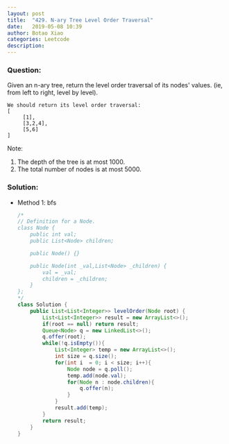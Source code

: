 ```yaml
---
layout: post
title:  "429. N-ary Tree Level Order Traversal"
date:   2019-05-08 10:39
author: Botao Xiao
categories: Leetcode
description:
---
```

### Question:
Given an n-ary tree, return the level order traversal of its nodes' values. (ie, from left to right, level by level).

```
We should return its level order traversal:
[
     [1],
     [3,2,4],
     [5,6]
]
```

Note:
1. The depth of the tree is at most 1000.
2. The total number of nodes is at most 5000.

### Solution:
* Method 1: bfs
    ```Java
    /*
    // Definition for a Node.
    class Node {
        public int val;
        public List<Node> children;
    
        public Node() {}
    
        public Node(int _val,List<Node> _children) {
            val = _val;
            children = _children;
        }
    };
    */
    class Solution {
        public List<List<Integer>> levelOrder(Node root) {
            List<List<Integer>> result = new ArrayList<>();
            if(root == null) return result;
            Queue<Node> q = new LinkedList<>();
            q.offer(root);
            while(!q.isEmpty()){
                List<Integer> temp = new ArrayList<>();
                int size = q.size();
                for(int i  = 0; i < size; i++){
                    Node node = q.poll();
                    temp.add(node.val);
                    for(Node n : node.children){
                        q.offer(n);
                    }
                }
                result.add(temp);
            }
            return result;
        }
    }
    ```
   